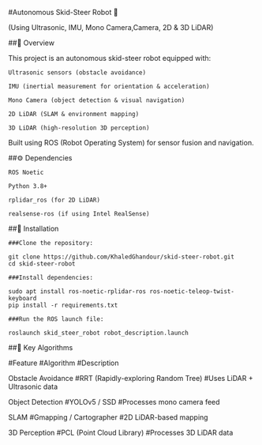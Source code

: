 #Autonomous Skid-Steer Robot 🤖

(Using Ultrasonic, IMU, Mono Camera,Camera, 2D & 3D LiDAR)




##📌 Overview

This project is an autonomous skid-steer robot equipped with:

    Ultrasonic sensors (obstacle avoidance)

    IMU (inertial measurement for orientation & acceleration)

    Mono Camera (object detection & visual navigation)

    2D LiDAR (SLAM & environment mapping)

    3D LiDAR (high-resolution 3D perception)

Built using ROS (Robot Operating System) for sensor fusion and navigation.


##⚙️ Dependencies

    ROS Noetic 

    Python 3.8+

    rplidar_ros (for 2D LiDAR)

    realsense-ros (if using Intel RealSense)

##🚀 Installation

    ###Clone the repository:
    
    git clone https://github.com/KhaledGhandour/skid-steer-robot.git
    cd skid-steer-robot

    ###Install dependencies:

    sudo apt install ros-noetic-rplidar-ros ros-noetic-teleop-twist-keyboard
    pip install -r requirements.txt

    ###Run the ROS launch file:

    roslaunch skid_steer_robot robot_description.launch



##🔧 Key Algorithms

#Feature                         #Algorithm                                    #Description

Obstacle Avoidance	            #RRT (Rapidly-exploring Random Tree)	         #Uses LiDAR + Ultrasonic data

Object Detection	              #YOLOv5 / SSD	                               #Processes mono camera feed

SLAM	                          #Gmapping / Cartographer	                     #2D LiDAR-based mapping

3D Perception	                  #PCL (Point Cloud Library)	                   #Processes 3D LiDAR data
